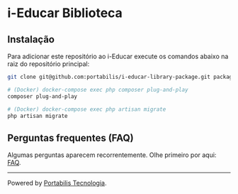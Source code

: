 # i-Educar Biblioteca

## Instalação

Para adicionar este repositório ao i-Educar execute os comandos abaixo na raiz do repositório principal:

```bash
git clone git@github.com:portabilis/i-educar-library-package.git packages/portabilis/i-educar-library-package

# (Docker) docker-compose exec php composer plug-and-play
composer plug-and-play

# (Docker) docker-compose exec php artisan migrate
php artisan migrate
```

## Perguntas frequentes (FAQ)

Algumas perguntas aparecem recorrentemente. Olhe primeiro por aqui: [FAQ](https://github.com/portabilis/i-educar-website/blob/master/docs/faq.md).

---

Powered by [Portabilis Tecnologia](http://www.portabilis.com.br/).
